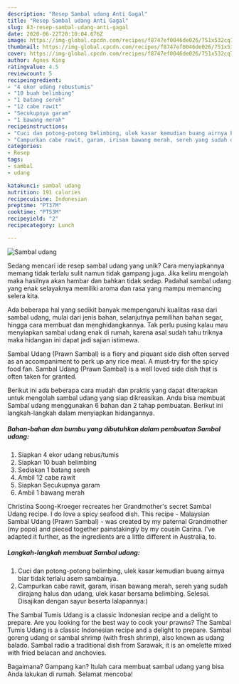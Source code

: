 ```yaml
---
description: "Resep Sambal udang Anti Gagal"
title: "Resep Sambal udang Anti Gagal"
slug: 83-resep-sambal-udang-anti-gagal
date: 2020-06-22T20:10:04.676Z
image: https://img-global.cpcdn.com/recipes/f8747ef0046de026/751x532cq70/sambal-udang-foto-resep-utama.jpg
thumbnail: https://img-global.cpcdn.com/recipes/f8747ef0046de026/751x532cq70/sambal-udang-foto-resep-utama.jpg
cover: https://img-global.cpcdn.com/recipes/f8747ef0046de026/751x532cq70/sambal-udang-foto-resep-utama.jpg
author: Agnes King
ratingvalue: 4.5
reviewcount: 5
recipeingredient:
- "4 ekor udang rebustumis"
- "10 buah belimbing"
- "1 batang sereh"
- "12 cabe rawit"
- "Secukupnya garam"
- "1 bawang merah"
recipeinstructions:
- "Cuci dan potong-potong belimbing, ulek kasar kemudian buang airnya biar tidak terlalu asem sambalnya."
- "Campurkan cabe rawit, garam, irisan bawang merah, sereh yang sudah dirajang halus dan udang, ulek kasar bersama belimbing. Selesai. Disajikan dengan sayur beserta lalapannya:)"
categories:
- Resep
tags:
- sambal
- udang

katakunci: sambal udang 
nutrition: 191 calories
recipecuisine: Indonesian
preptime: "PT37M"
cooktime: "PT53M"
recipeyield: "2"
recipecategory: Lunch

---
```



![Sambal udang](https://img-global.cpcdn.com/recipes/f8747ef0046de026/751x532cq70/sambal-udang-foto-resep-utama.jpg)

Sedang mencari ide resep sambal udang yang unik? Cara menyiapkannya memang tidak terlalu sulit namun tidak gampang juga. Jika keliru mengolah maka hasilnya akan hambar dan bahkan tidak sedap. Padahal sambal udang yang enak selayaknya memiliki aroma dan rasa yang mampu memancing selera kita.

Ada beberapa hal yang sedikit banyak mempengaruhi kualitas rasa dari sambal udang, mulai dari jenis bahan, selanjutnya pemilihan bahan segar, hingga cara membuat dan menghidangkannya. Tak perlu pusing kalau mau menyiapkan sambal udang enak di rumah, karena asal sudah tahu triknya maka hidangan ini dapat jadi sajian istimewa.

Sambal Udang (Prawn Sambal) is a fiery and piquant side dish often served as an accompaniment to perk up any rice meal. A must-try for the spicy food fan. Sambal Udang (Prawn Sambal) is a well loved side dish that is often taken for granted.


Berikut ini ada beberapa cara mudah dan praktis yang dapat diterapkan untuk mengolah sambal udang yang siap dikreasikan. Anda bisa membuat Sambal udang menggunakan 6 bahan dan 2 tahap pembuatan. Berikut ini langkah-langkah dalam menyiapkan hidangannya.

<!--inarticleads1-->

##### Bahan-bahan dan bumbu yang dibutuhkan dalam pembuatan Sambal udang:

1. Siapkan 4 ekor udang rebus/tumis
1. Siapkan 10 buah belimbing
1. Sediakan 1 batang sereh
1. Ambil 12 cabe rawit
1. Siapkan Secukupnya garam
1. Ambil 1 bawang merah


Christina Soong-Kroeger recreates her Grandmother&#39;s secret Sambal Udang recipe. I do love a spicy seafood dish. This recipe - Malaysian Sambal Udang (Prawn Sambal) - was created by my paternal Grandmother (my popo) and pieced together painstakingly by my cousin Carina. I&#39;ve adapted it further, as the ingredients are a little different in Australia, to. 

<!--inarticleads2-->

##### Langkah-langkah membuat Sambal udang:

1. Cuci dan potong-potong belimbing, ulek kasar kemudian buang airnya biar tidak terlalu asem sambalnya.
1. Campurkan cabe rawit, garam, irisan bawang merah, sereh yang sudah dirajang halus dan udang, ulek kasar bersama belimbing. Selesai. Disajikan dengan sayur beserta lalapannya:)


The Sambal Tumis Udang is a classic Indonesian recipe and a delight to prepare. Are you looking for the best way to cook your prawns? The Sambal Tumis Udang is a classic Indonesian recipe and a delight to prepare. Sambal goreng udang or sambal shrimp (with fresh shrimp), also known as udang balado. Sambal radio a traditional dish from Sarawak, it is an omelette mixed with fried belacan and anchovies. 

Bagaimana? Gampang kan? Itulah cara membuat sambal udang yang bisa Anda lakukan di rumah. Selamat mencoba!
